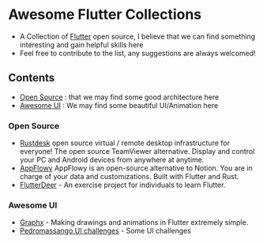 # Awesome Flutter Collections
- A Collection of <a href="https://flutter.io/">Flutter</a> open source, I believe that we can find something interesting and gain helpful skills here
- Feel free to contribute to the list, any suggestions are always welcomed!

## Contents
- [Open Source](#Open-Source) : that we may find some good architecture here
- [Awesome UI](#Awesome-UI) : We may find some beautiful UI/Animation here 

### Open Source
- [Rustdesk](https://github.com/rustdesk/rustdesk) open source virtual / remote desktop infrastructure for everyone! The open source TeamViewer alternative. Display and control your PC and Android devices from anywhere at anytime.
- [AppFlowy](https://github.com/AppFlowy-IO/AppFlowy) AppFlowy is an open-source alternative to Notion. You are in charge of your data and customizations. Built with Flutter and Rust.
- [FlutterDeer](https://github.com/simplezhli/flutter_deer) - An exercise project for individuals to learn Flutter.


### Awesome UI
- [Graphx](https://github.com/roipeker/graphx) - Making drawings and animations in Flutter extremely simple.
- [Pedromassango UI challenges](https://github.com/pedromassango/my_flutter_challenges) - Some UI challenges

